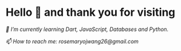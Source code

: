 # Hello 👋 and thank you for visiting

_🌱 I’m currently learning Dart, JavaScript, Databases and Python._

_📫 How to reach me: rosemaryojwang26@gmail.com_

<!--
**RosemaryOjwang/RosemaryOjwang** is a ✨ _special_ ✨ repository because its `README.md` (this file) appears on your GitHub profile.

Here are some ideas to get you started:

- 🔭 I’m currently working on ...
- 🌱 I’m currently learning Dart, JavaScript, Databases and Python.
- 👯 I’m looking to collaborate on ...
- 🤔 I’m looking for help with ...
- 💬 Ask me about ...
- 📫 How to reach me: rosemaryojwang26@gmail.com 
- 😄 Pronouns: ...
- ⚡ Fun fact: ...
-->
